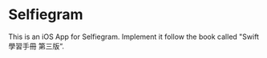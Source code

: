 # Selfiegram

This is an iOS App for Selfiegram. Implement it follow the book called "Swift 學習手冊 第三版“.


[Swift 學習手冊 第三版]: <http://books.gotop.com.tw/o_A558>
